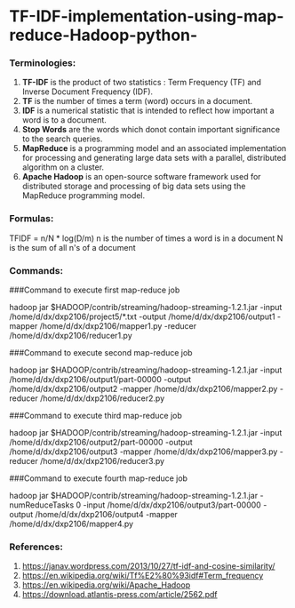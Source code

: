 # TF-IDF-implementation-using-map-reduce-Hadoop-python-

### Terminologies:

1) **TF-IDF** is the product of two statistics : Term Frequency (TF) and Inverse Document Frequency (IDF).  
2) **TF** is the number of times a term (word) occurs in a document.  
3) **IDF** is a numerical statistic that is intended to reflect how important a word is to a document.  
4) **Stop Words** are the words which donot contain important significance to the search queries.
5) **MapReduce** is a programming model and an associated implementation for processing and generating large data sets with a parallel, distributed algorithm on a cluster.
6) **Apache Hadoop** is an open-source software framework used for distributed storage and processing of big data sets using the MapReduce programming model.

### Formulas:
TFIDF = n/N * log(D/m)
n is the number of times a word is in a document
N is the sum of all n's of a document

### Commands:

###Command to execute first map-reduce job

hadoop jar $HADOOP/contrib/streaming/hadoop-streaming-1.2.1.jar -input /home/d/dx/dxp2106/project5/*.txt -output /home/d/dx/dxp2106/output1 -mapper /home/d/dx/dxp2106/mapper1.py -reducer /home/d/dx/dxp2106/reducer1.py

###Command to execute second map-reduce job

hadoop jar $HADOOP/contrib/streaming/hadoop-streaming-1.2.1.jar -input /home/d/dx/dxp2106/output1/part-00000 -output /home/d/dx/dxp2106/output2 -mapper /home/d/dx/dxp2106/mapper2.py -reducer /home/d/dx/dxp2106/reducer2.py

###Command to execute third map-reduce job

hadoop jar $HADOOP/contrib/streaming/hadoop-streaming-1.2.1.jar -input /home/d/dx/dxp2106/output2/part-00000 -output /home/d/dx/dxp2106/output3 -mapper /home/d/dx/dxp2106/mapper3.py -reducer /home/d/dx/dxp2106/reducer3.py

###Command to execute fourth map-reduce job

hadoop jar $HADOOP/contrib/streaming/hadoop-streaming-1.2.1.jar -numReduceTasks 0 -input /home/d/dx/dxp2106/output3/part-00000 -output /home/d/dx/dxp2106/output4 -mapper /home/d/dx/dxp2106/mapper4.py

### References:
1) https://janav.wordpress.com/2013/10/27/tf-idf-and-cosine-similarity/  
2) https://en.wikipedia.org/wiki/Tf%E2%80%93idf#Term_frequency
3) https://en.wikipedia.org/wiki/Apache_Hadoop
4) https://download.atlantis-press.com/article/2562.pdf

